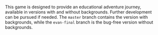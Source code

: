 This game is designed to provide an educational adventure journey, 
available in versions with and without backgrounds. 
Further development can be pursued if needed. 
The `master` branch contains the version with backgrounds, 
while the `evan-final` branch is the bug-free version without backgrounds.
